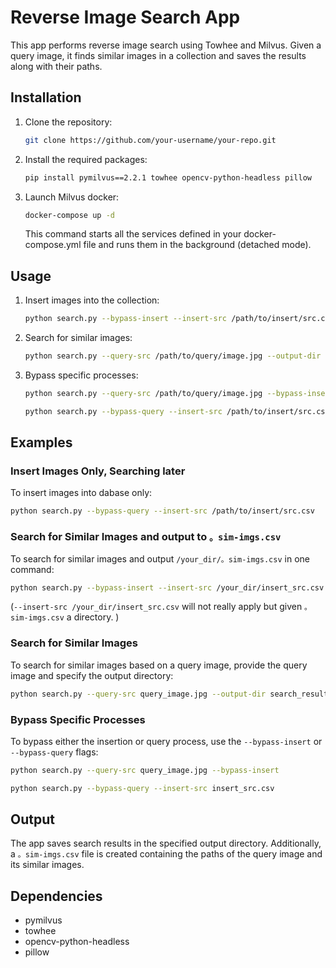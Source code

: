 # Reverse Image Search App

This app performs reverse image search using Towhee and Milvus. Given a query image, it finds similar images in a collection and saves the results along with their paths.

## Installation

1. Clone the repository:

   ```bash
   git clone https://github.com/your-username/your-repo.git
   ```

2. Install the required packages:

   ```bash
   pip install pymilvus==2.2.1 towhee opencv-python-headless pillow
   ```
3. Launch Milvus docker:

   ```bash
   docker-compose up -d
   ```
   This command starts all the services defined in your docker-compose.yml file and runs them in the background (detached mode).
   
## Usage

1. Insert images into the collection:

   ```bash
   python search.py --bypass-insert --insert-src /path/to/insert/src.csv --query-src /path/to/query/image.jpg
   ```

2. Search for similar images:

   ```bash
   python search.py --query-src /path/to/query/image.jpg --output-dir /path/to/output/directory
   ```

3. Bypass specific processes:

   ```bash
   python search.py --query-src /path/to/query/image.jpg --bypass-insert
   ```

   ```bash
   python search.py --bypass-query --insert-src /path/to/insert/src.csv
   ```

## Examples
### Insert Images Only, Searching later

To insert images into dabase only:

```bash
python search.py --bypass-query --insert-src /path/to/insert/src.csv
```

### Search for Similar Images and output to `。sim-imgs.csv`

To search for similar images and output `/your_dir/。sim-imgs.csv` in one command:

```bash
python search.py --bypass-insert --insert-src /your_dir/insert_src.csv --query-src query_image.jpg
```
(`--insert-src /your_dir/insert_src.csv` will not really apply but given `。sim-imgs.csv` a directory. )

### Search for Similar Images

To search for similar images based on a query image, provide the query image and specify the output directory:

```bash
python search.py --query-src query_image.jpg --output-dir search_results
```

### Bypass Specific Processes

To bypass either the insertion or query process, use the `--bypass-insert` or `--bypass-query` flags:

```bash
python search.py --query-src query_image.jpg --bypass-insert
```

```bash
python search.py --bypass-query --insert-src insert_src.csv
```

## Output

The app saves search results in the specified output directory. Additionally, a `。sim-imgs.csv` file is created containing the paths of the query image and its similar images.

## Dependencies

- pymilvus
- towhee
- opencv-python-headless
- pillow

